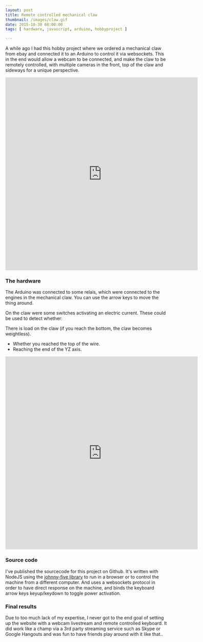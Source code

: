 ```yaml
---
layout: post
title: Remote controlled mechanical claw
thumbnail: /images/claw.gif
date: 2015-10-30 08:00:00 
tags: [ hardware, javascript, arduino, hobbyproject ]

---
```

    
A while ago I had this hobby project where we ordered a mechanical claw from ebay and
connected it to an Arduino to control it via websockets. 
This in the end would allow a webcam to be connected, and make the claw to be
remotely controlled, with multiple cameras in the front, top of the claw and
sideways for a unique perspective.

<center>
<iframe src="https://vine.co/v/hlIMBpIzHKr/embed/postcard" width="600"
height="600" frameborder="0"></iframe><script
src="https://platform.vine.co/static/scripts/embed.js"></script>
</center>

### The hardware 

The Arduino was connected to some relais, which were connected to the engines
in the mechanical claw. You can use the arrow keys to move the thing around.

On the claw were some switches activating an electric current. These could be
used to detect whether:

There is load on the claw (if you reach the bottom, the claw becomes
weightless).
- Whether you reached the top of the wire.
- Reaching the end of the YZ axis.

<center>
<iframe src="https://vine.co/v/eYlBrFTbDPV/embed/postcard" width="600"
height="600" frameborder="0"></iframe><script
src="https://platform.vine.co/static/scripts/embed.js"></script>
</center>

### Source code

I've published the sourcecode for this project on Github. It's written with
NodeJS using the [johnny-five library] to run in a browser or to control the machine from a
different computer. And uses a websockets protocol in order to have direct response on the machine,
and binds the keyboard arrow keys keyup/keydown to toggle power activation.

[johnny-five library]: https://github.com/rwaldron/johnny-five

### Final results 
Due to too much lack of my expertise, I never got to the end goal of setting up the website with a webcam livestream and remote controlled keyboard.
It did work like a champ via a 3rd party streaming service such as Skype or
Google Hangouts and was fun to have friends play around with it like that..

